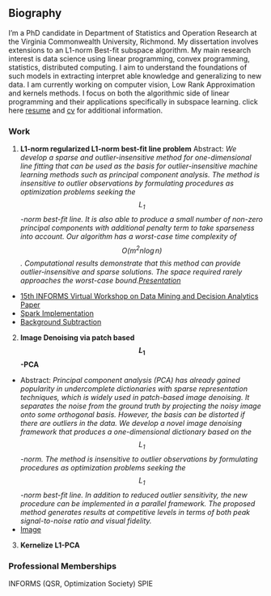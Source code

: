 ## Biography
I’m a PhD candidate in Department of Statistics and Operation Research at the Virginia Commonwealth University, Richmond. My dissertation involves extensions to an L1-norm Best-fit subspace algorithm. My main research interest is data science using linear programming, convex programming, statistics, distributed computing. I aim to understand the foundations of such models in extracting interpret able knowledge and generalizing to new data. I am currently working on computer vision, Low Rank Approximation and kernels methods. I focus on both the algorithmic side of linear programming and their applications specifically in subspace learning. click here [resume](/Resume.pdf) and [cv](/CV.pdf) for additional information.

### Work
1. **L1-norm regularized L1-norm best-fit line problem**
Abstract: _We develop a sparse and outlier-insensitive method for one-dimensional line fitting that can be used as the basis for outlier-insensitive machine learning methods such as principal component analysis. The method is insensitive to outlier observations by formulating procedures as optimization problems seeking the $$L_1$$-norm best-fit line. It is also able to produce a small number of non-zero principal components with additional penalty term to take sparseness into account. Our algorithm has a worst-case time complexity of $$O{(m^2n \log n)}$$. Computational results demonstrate that this method can provide outlier-insensitive and sparse solutions.  The space required rarely approaches the worst-case bound.[Presentation](https://github.com/maovurin/maovurin.github.io/blob/a447f488de52ee35dc0511d1f8d29c3dddcdd88f/SYSM682%20Presentation.pdf)_
  * [15th INFORMS Virtual Workshop on Data Mining and Decision Analytics Paper](http://arxiv.org/abs/2010.04684)
  * [Spark Implementation](https://databricks-prod-cloudfront.cloud.databricks.com/public/4027ec902e239c93eaaa8714f173bcfc/4679949003393866/4025548153429129/6940536498691485/latest.html)
  * [Background Subtraction](/image/bs.mp4) 

2. **Image Denoising via patch based $$L_1$$-PCA**
  * Abstract: _Principal component analysis (PCA) has already gained popularity in undercomplete dictionaries with sparse representation techniques, which is widely used in patch-based image denoising. It separates the noise from the ground truth by projecting the noisy image onto some orthogonal basis. However, the basis can be distorted if there are outliers in the data. We develop a novel image denoising framework that produces a one-dimensional dictionary based on the $$L_1$$-norm. The method is insensitive to outlier observations by formulating procedures as optimization problems seeking the $$L_1$$-norm best-fit line. In addition to reduced outlier sensitivity, the new procedure can be implemented in a parallel framework. The proposed method generates results at competitive levels in terms of both peak signal-to-noise ratio and visual fidelity._
  * [Image](/image/Denoise.jpeg)

3. **Kernelize L1-PCA**


### Professional Memberships
INFORMS (QSR, Optimization Society)
SPIE




 
